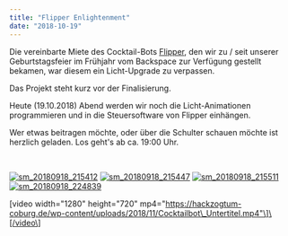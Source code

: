 ```yaml
---
title: "Flipper Enlightenment"
date: "2018-10-19"
---
```


Die vereinbarte Miete des Cocktail-Bots [Flipper](https://www.hackerspace-bamberg.de/Flipper "Flipper"), den wir zu / seit unserer Geburtstagsfeier im Frühjahr vom Backspace zur Verfügung gestellt bekamen, war diesem ein Licht-Upgrade zu verpassen.

Das Projekt steht kurz vor der Finalisierung.

Heute (19.10.2018) Abend werden wir noch die Licht-Animationen programmieren und in die Steuersoftware von Flipper einhängen.

Wer etwas beitragen möchte, oder über die Schulter schauen möchte ist herzlich geladen. Los geht's ab ca. 19:00 Uhr.

 

[![sm_20180918_215412](../images/sm_20180918_215412-300x225.jpg)](https://hackzogtum-coburg.de/wp-content/uploads/2018/10/sm_20180918_215412.jpg) [![sm_20180918_215447](../images/sm_20180918_215447-300x225.jpg)](https://hackzogtum-coburg.de/wp-content/uploads/2018/10/sm_20180918_215447.jpg) [![sm_20180918_215511](../images/sm_20180918_215511-300x225.jpg)](https://hackzogtum-coburg.de/wp-content/uploads/2018/10/sm_20180918_215511.jpg) [![sm_20180918_224839](../images/sm_20180918_224839-300x225.jpg)](https://hackzogtum-coburg.de/wp-content/uploads/2018/10/sm_20180918_224839.jpg)

\[video width="1280" height="720" mp4="https://hackzogtum-coburg.de/wp-content/uploads/2018/11/Cocktailbot\_Untertitel.mp4"\]\[/video\]
